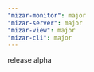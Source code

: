 ```yaml
---
"mizar-monitor": major
"mizar-server": major
"mizar-view": major
"mizar-cli": major
---
```


release alpha
